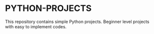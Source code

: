 # PYTHON-PROJECTS
This repository contains simple Python projects. 
Beginner level projects with easy to implement codes.
